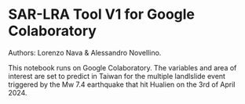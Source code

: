 # SAR-LRA Tool V1 for Google Colaboratory

Authors: Lorenzo Nava & Alessandro Novellino.

This notebook runs on Google Colaboratory. The variables and area of interest are set to predict in Taiwan for the multiple landlslide event triggered by the Mw 7.4 earthquake that hit Hualien on the 3rd of April 2024.
